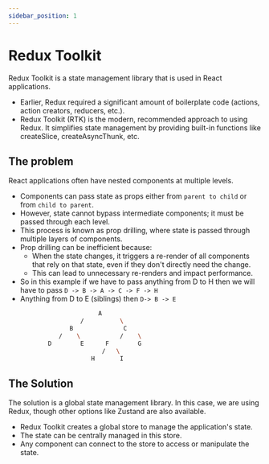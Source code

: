 ```yaml
---
sidebar_position: 1
---
```


# Redux Toolkit
Redux Toolkit is a state management library that is used in React applications.

- Earlier, Redux required a significant amount of boilerplate code (actions, action creators, reducers, etc.).
- Redux Toolkit (RTK) is the modern, recommended approach to using Redux.
It simplifies state management by providing built-in functions like createSlice, createAsyncThunk, etc.

## The problem
React applications often have nested components at multiple levels.
- Components can pass state as props either from `parent to child` or from `child to parent`.
- However, state cannot bypass intermediate components; it must be passed through each level.
- This process is known as prop drilling, where state is passed through multiple layers of components.
- Prop drilling can be inefficient because:
    - When the state changes, it triggers a re-render of all components that rely on that state, even if they don't directly need the change.
    - This can lead to unnecessary re-renders and impact performance.
- So in this example if we have to pass anything from D to H then we will have to pass `D -> B -> A -> C -> F -> H`
- Anything from D to E (siblings) then `D-> B -> E`
```bash
                         A
                    /          \
                 B              C
              /    \           /    \
           D        E      F        G
                          /   \
                       H       I

```
## The Solution
The solution is a global state management library. In this case, we are using Redux, though other options like Zustand are also available.

- Redux Toolkit creates a global store to manage the application's state.
- The state can be centrally managed in this store.
- Any component can connect to the store to access or manipulate the state.


